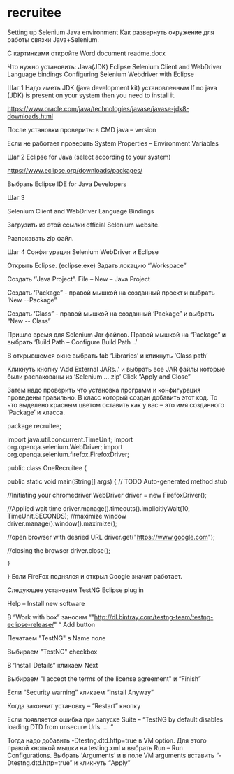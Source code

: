 # recruitee
Setting up Selenium Java environment
Как развернуть окружение для работы связки Java+Selenium.

С картинками откройте Word document readme.docx

Что нужно установить:
Java(JDK)
Eclipse
Selenium Client and WebDriver Language bindings
Configuring Selenium Webdriver with Eclipse

Шаг 1
Надо иметь JDK (java development kit) установленным
If no java (JDK) is present on your system then you need to install it.

https://www.oracle.com/java/technologies/javase/javase-jdk8-downloads.html

После установки проверить:  в CMD  java – version
 
Если не работает проверить System Properties – Environment Variables
 


 

Шаг 2
Eclipse for Java   (select according to your system)

https://www.eclipse.org/downloads/packages/

Выбрать   Eclipse IDE for Java Developers
 
Шаг 3

Selenium Client and WebDriver Language Bindings

Загрузить из этой ссылки official Selenium website. 



 

Разпокавать zip файл.

Шаг 4
Сонфигурация Selenium WebDriver и Eclipse

Открыть Eclipse. (eclipse.exe)
Задать локацию ‘’Workspace”

 

Создать ‘’Java Project”. File – New – Java Project

 

Создать ‘Package” - правой мышкой на созданный проект и выбрать ‘New --Package”

 

Создать ‘Class” - правой мышкой на созданный ‘Package” и выбрать “New -- Class”

 

Пришло время для Selenium Jar файлов. Правой мышкой на “Package” и выбрать ‘Build Path – Configure Build Path ..’


 

В открывшемся окне выбрать tab ‘Libraries’ и кликнуть ‘Class path’

 

Кликнуть кнопку ‘Add External JARs..’ и выбрать все JAR файлы которые были распакованы из ‘Selenium ….zip’ Click “Apply and Close”

Затем надо проверить что установка программ и конфигурация проведены правильно.
В класс который создан добавить этот код. То что выделено красным цветом оставить как у вас – это имя созданного ‘Package’ и класса.

package recruitee;

import java.util.concurrent.TimeUnit;
import org.openqa.selenium.WebDriver;
import org.openqa.selenium.firefox.FirefoxDriver;

public class OneRecruitee {

public static void main(String[] args) {
// TODO Auto-generated method stub


//Initiating your chromedriver
WebDriver driver = new FirefoxDriver();

//Applied wait time
driver.manage().timeouts().implicitlyWait(10, TimeUnit.SECONDS);
//maximize window
driver.manage().window().maximize();

//open browser with desried URL
driver.get("https://www.google.com");

//closing the browser
driver.close();


	}

}
Если FireFox поднялся и открыл Google значит работает.

Следующее установим TestNG Eclipse plug in 

Help – Install new software
 

В “Work with box” заносим
	“"http://dl.bintray.com/testng-team/testng-eclipse-release/" “
Add button

 

Печатаем "TestNG" в Name поле

 

Выбираем "TestNG" checkbox
 

В ‘Install Details” кликаем Next

Выбираем "I accept the terms of the license agreement" и “Finish”

 

Если “Security warning” кликаем “Install Anyway”

Когда закончит установку – “Restart” кнопку


Если появляется ошибка при запуске Suite – “TestNG by default disables loading DTD from unsecure Urls. … “

Тогда надо добавить -Dtestng.dtd.http=true в VM option. Для этого правой кнопкой мышки на testing.xml и выбрать Run – Run Configurations. Выбрать ‘Arguments’ и в поле VM arguments вставить “-Dtestng.dtd.http=true” и кликнуть “Apply”
 




